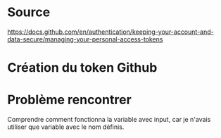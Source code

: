# Source

https://docs.github.com/en/authentication/keeping-your-account-and-data-secure/managing-your-personal-access-tokens
# Création du token Github

# Problème rencontrer

Comprendre comment fonctionna la variable avec input, car je n'avais utiliser que variable avec le nom définis.